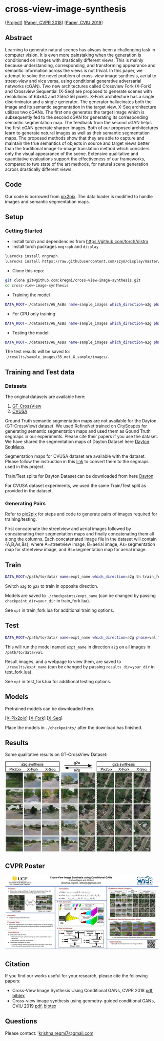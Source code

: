 # cross-view-image-synthesis
[[Project](https://kregmi.github.io/cross-view-image-synthesis)] [[Paper, CVPR 2018](http://openaccess.thecvf.com/content_cvpr_2018/papers/Regmi_Cross-View_Image_Synthesis_CVPR_2018_paper.pdf)] [[Paper, CVIU 2019](https://arxiv.org/pdf/1808.05469.pdf)]


## Abstract
Learning to generate natural scenes has always been a challenging task in computer vision. It is even more painstaking when the generation is conditioned on images with drastically different views. This is mainly because understanding, corresponding, and transforming appearance and semantic information across the views is not trivial. In this paper, we attempt to solve the novel problem of cross-view image synthesis, aerial to street-view and vice versa, using conditional generative adversarial networks (cGAN). Two new architectures called Crossview Fork (X-Fork) and Crossview Sequential (X-Seq) are proposed to generate scenes with resolutions of 64x64 and 256x256 pixels. X-Fork architecture has a single discriminator and a single generator. The generator hallucinates both the image and its semantic segmentation in the target view. X-Seq architecture utilizes two cGANs. The first one generates the target image which is subsequently fed to the second cGAN for generating its corresponding semantic segmentation map. The feedback from the second cGAN helps the first cGAN generate sharper images. Both of our proposed architectures learn to generate natural images as well as their semantic segmentation maps. The proposed methods show that they are able to capture and maintain the true semantics of objects in source and target views better than the traditional image-to-image translation method which considers only the visual appearance of the scene. Extensive qualitative and quantitative evaluations support the effectiveness of our frameworks, compared to two state of the art methods, for natural scene generation across drastically different views.

## Code
Our code is borrowed from [pix2pix](https://github.com/phillipi/pix2pix). The data loader is modified to handle images and semantic segmentation maps.

## Setup

### Getting Started
- Install torch and dependencies from https://github.com/torch/distro
- Install torch packages `nngraph` and `display`
```bash
luarocks install nngraph
luarocks install https://raw.githubusercontent.com/szym/display/master/display-scm-0.rockspec
```
- Clone this repo:
```bash
git clone git@github.com:kregmi/cross-view-image-synthesis.git
cd cross-view-image-synthesis
```

- Training the model
```bash
DATA_ROOT=./datasets/AB_AsBs name=sample_images which_direction=a2g phase=sample th train_fork.lua
```
- For CPU only training: 
```bash
DATA_ROOT=./datasets/AB_AsBs name=sample_images which_direction=a2g phase=sample gpu=0 cudnn=0 th train_fork.lua
```
- Testing the model:
```bash
DATA_ROOT=./datasets/AB_AsBs name=sample_images which_direction=a2g phase=sample which_epoch=35 th test_fork.lua 
```
The test results will be saved to: `./results/sample_images/35_net_G_sample/images/`.

## Training and Test data
### Datasets
The original datasets are available here:
1. [GT-CrossView](https://github.com/lugiavn/gt-crossview)
2. [CVUSA](http://cs.uky.edu/~jacobs/datasets/cvusa/)

Ground Truth semantic segmentation maps are not available for the Dayton (GT-CrossView) dataset. We used RefineNet trained on CityScapes for generating semantic segmentation maps and used them as Gound Truth segmaps in our experiments. Please cite their papers if you use the dataset. We have shared the segmentation maps of Dayton Dataset here [Dayton SegMaps](https://github.com/kregmi/cross-view-image-synthesis/issues/16#issuecomment-453538658). 

Segmentation maps for CVUSA dataset are available with the dataset. Please follow the instruction in this [link](https://github.com/kregmi/cross-view-image-synthesis/issues/18#issuecomment-435638176) to convert them to the segmaps used in this project.


Train/Test splits for Dayton Dataset can be downloaded from here [Dayton](https://github.com/kregmi/cross-view-image-synthesis/tree/master/datasets/dayton_split). 

For CVUSA dataset experiments, we used the same Train/Test split as provided in the dataset.

### Generating Pairs
Refer to [pix2pix](https://github.com/phillipi/pix2pix/blob/master/scripts/combine_A_and_B.py) for steps and code to generate pairs of images required for training/testing.

First concatenate the streetview and aerial images followed by concatenating their segmentation maps and finally concatenating them all along the columns. Each concatenated image file in the dataset will contain {A,B,As,Bs}, 
where A=streetview image, B=aerial image, As=segmentation map for streetview image, and Bs=segmentation map for aerial image.

## Train
```bash
DATA_ROOT=/path/to/data/ name=expt_name which_direction=a2g th train_fork.lua
```
Switch `a2g` to `g2a` to train in opposite direction.

Models are saved to `./checkpoints/expt_name` (can be changed by passing `checkpoint_dir=your_dir` in train_fork.lua).

See `opt` in train_fork.lua for additional training options.

## Test
```bash
DATA_ROOT=/path/to/data/ name=expt_name which_direction=a2g phase=val th test_fork.lua
```

This will run the model named `expt_name` in direction `a2g` on all images in `/path/to/data/val`.

Result images, and a webpage to view them, are saved to `./results/expt_name` (can be changed by passing `results_dir=your_dir` in test_fork.lua).

See `opt` in test_fork.lua for additional testing options.

## Models
Pretrained models can be downloaded here.

[[X-Pix2pix]](https://drive.google.com/open?id=1y5E4XNWiYz5s80Yb9TwVyqFqnZJ3byoJ)   [[X-Fork]](https://drive.google.com/open?id=1DsXaEJJy_iHjd819ZU_zKu8x3VzHHCYO)   [[X-Seq](https://drive.google.com/open?id=11VA_ipbSv6Y_cqNG0BouQwK8LbiJEgiX)]

Place the models in `./checkpoints/` after the download has finished.

## Results

Some qualitative results on GT-CrossView Dataset:

![result](resources/test_256.jpg)

## CVPR Poster
![poster](resources/cross-view-image-synthesis-poster.jpg)


## Citation
If you find our works useful for your research, please cite the following papers: 
- Cross-View Image Synthesis Using Conditional GANs, CVPR 2018 [pdf](http://openaccess.thecvf.com/content_cvpr_2018/papers/Regmi_Cross-View_Image_Synthesis_CVPR_2018_paper.pdf), [bibtex](https://github.com/kregmi/cross-view-image-synthesis/tree/master/resources/bibtex_cvpr.txt)
- Cross-view image synthesis using geometry-guided conditional GANs, CVIU 2019 [pdf](https://arxiv.org/pdf/1808.05469.pdf), [bibtex](https://github.com/kregmi/cross-view-image-synthesis/tree/master/resources/bibtex_cviu.txt)

## Questions

Please contact: 'krishna.regmi7@gmail.com'
